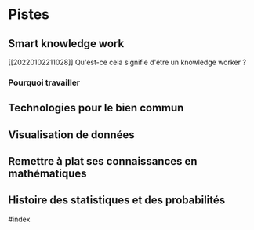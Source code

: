 # Pistes

## Smart knowledge work

[[20220102211028]] Qu'est-ce cela signifie d'être un knowledge worker ?

### Pourquoi travailler

## Technologies pour le bien commun

## Visualisation de données

## Remettre à plat ses connaissances en mathématiques

## Histoire des statistiques et des probabilités

#index